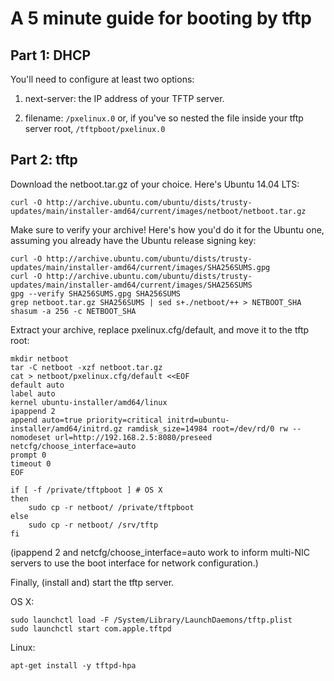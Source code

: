 # A 5 minute guide for booting by tftp

## Part 1: DHCP

You'll need to configure at least two options:

1. next-server: the IP address of your TFTP server.

2. filename: `/pxelinux.0` or, if you've so nested the file inside
   your tftp server root, `/tftpboot/pxelinux.0`


## Part 2: tftp

Download the netboot.tar.gz of your choice. Here's Ubuntu 14.04 LTS:

    curl -O http://archive.ubuntu.com/ubuntu/dists/trusty-updates/main/installer-amd64/current/images/netboot/netboot.tar.gz

Make sure to verify your archive! Here's how you'd do it for the Ubuntu
one, assuming you already have the Ubuntu release signing key:

    curl -O http://archive.ubuntu.com/ubuntu/dists/trusty-updates/main/installer-amd64/current/images/SHA256SUMS.gpg
    curl -O http://archive.ubuntu.com/ubuntu/dists/trusty-updates/main/installer-amd64/current/images/SHA256SUMS
    gpg --verify SHA256SUMS.gpg SHA256SUMS
    grep netboot.tar.gz SHA256SUMS | sed s+./netboot/++ > NETBOOT_SHA
    shasum -a 256 -c NETBOOT_SHA

Extract your archive, replace pxelinux.cfg/default, and move it to the
tftp root:

    mkdir netboot
    tar -C netboot -xzf netboot.tar.gz
    cat > netboot/pxelinux.cfg/default <<EOF
    default auto
    label auto
    kernel ubuntu-installer/amd64/linux
    ipappend 2
    append auto=true priority=critical initrd=ubuntu-installer/amd64/initrd.gz ramdisk_size=14984 root=/dev/rd/0 rw -- nomodeset url=http://192.168.2.5:8080/preseed netcfg/choose_interface=auto
    prompt 0
    timeout 0
    EOF
    
    if [ -f /private/tftpboot ] # OS X
    then
        sudo cp -r netboot/ /private/tftpboot
    else
        sudo cp -r netboot/ /srv/tftp
    fi

(ipappend 2 and netcfg/choose_interface=auto work to inform multi-NIC
servers to use the boot interface for network configuration.)

Finally, (install and) start the tftp server.

OS X:

    sudo launchctl load -F /System/Library/LaunchDaemons/tftp.plist
    sudo launchctl start com.apple.tftpd

Linux:

    apt-get install -y tftpd-hpa

